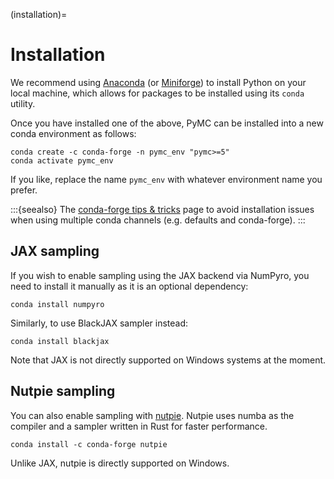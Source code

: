 (installation)=
# Installation

We recommend using [Anaconda](https://www.anaconda.com/) (or [Miniforge](https://github.com/conda-forge/miniforge)) to install Python on your local machine, which allows for packages to be installed using its `conda` utility.

Once you have installed one of the above, PyMC can be installed into a new conda environment as follows:

```console
conda create -c conda-forge -n pymc_env "pymc>=5"
conda activate pymc_env
```
If you like, replace the name `pymc_env` with whatever environment name you prefer.

:::{seealso}
The [conda-forge tips & tricks](https://conda-forge.org/docs/user/tipsandtricks.html#using-multiple-channels) page to avoid installation
issues when using multiple conda channels (e.g. defaults and conda-forge).
:::

## JAX sampling

If you wish to enable sampling using the JAX backend via NumPyro,
you need to install it manually as it is an optional dependency:

```console
conda install numpyro
```

Similarly, to use BlackJAX sampler instead:

```console
conda install blackjax
```

Note that JAX is not directly supported on Windows systems at the moment.

## Nutpie sampling

You can also enable sampling with [nutpie](https://github.com/pymc-devs/nutpie). 
Nutpie uses numba as the compiler and a sampler written in Rust for faster performance.

```console
conda install -c conda-forge nutpie
```

Unlike JAX, nutpie is directly supported on Windows.
